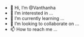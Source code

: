 - 👋 Hi, I’m @Vanthanha
- 👀 I’m interested in ...
- 🌱 I’m currently learning ...
- 💞️ I’m looking to collaborate on ...
- 📫 How to reach me ...

<!---
Vanthanha/Vanthanha is a ✨ special ✨ repository because its `README.md` (this file) appears on your GitHub profile.
You can click the Preview link to take a look at your changes.
--->
